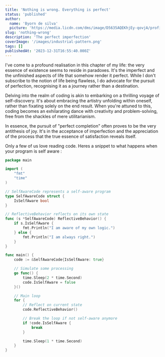 ```yaml
---
title: 'Nothing is wrong. Everything is perfect'
status: 'published'
author:
  name: 'Byorn de silva'
  picture: 'https://media.licdn.com/dms/image/D5635AQEKhjEy-qovjA/profile-framedphoto-shrink_400_400/0/1709272163725?e=1713751200&v=beta&t=3dD7bi1FBt8KYwJVMF6NNiAfiMxoW1UB1PKgnxqlrtQ'
slug: 'nothing-wrong'
description: 'The perfect imperfection'
coverImage: '/images/industrial-pattern.png'
tags: []
publishedAt: '2023-12-31T16:55:40.000Z'
---
```


I've come to a profound realisation in this chapter of my life: the very essence of existence seems to reside in paradoxes. It's the imperfect and the unfinished aspects of life that somehow render it perfect. While I don't subscribe to the notion of life being flawless, I do advocate for the pursuit of perfection, recognising it as a journey rather than a destination.

Delving into the realm of coding is akin to embarking on a thrilling voyage of self-discovery. It's about embracing the artistry unfolding within oneself, rather than fixating solely on the end result. When you're attuned to this, coding becomes an exhilarating dance with creativity and problem-solving, free from the shackles of mere utilitarianism.

In essence, the pursuit of "perfect completion" often proves to be the very antithesis of joy. It's in the acceptance of imperfection and the appreciation of the process that the true essence of satisfaction reveals itself.

Only a few of us love reading code. Heres a snippet to what happens when your program is self aware :

```go
package main

import (
	"fmt"
	"time"
)

// SelfAwareCode represents a self-aware program
type SelfAwareCode struct {
	IsSelfAware bool
}

// ReflectiveBehavior reflects on its own state
func (s *SelfAwareCode) ReflectiveBehavior() {
	if s.IsSelfAware {
		fmt.Println("I am aware of my own logic.")
	} else {
		fmt.Println("I am always right.")
	}
}

func main() {
	code := &SelfAwareCode{IsSelfAware: true}

	// Simulate some processing
	go func() {
		time.Sleep(2 * time.Second)
		code.IsSelfAware = false
	}()

	// Main loop
	for {
		// Reflect on current state
		code.ReflectiveBehavior()

		// Break the loop if not self-aware anymore
		if !code.IsSelfAware {
			break
		}

		time.Sleep(1 * time.Second)
	}
}
```